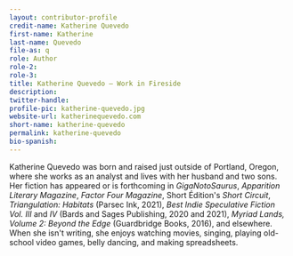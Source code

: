 ```yaml
---
layout: contributor-profile
credit-name: Katherine Quevedo
first-name: Katherine
last-name: Quevedo
file-as: q
role: Author
role-2:
role-3:
title: Katherine Quevedo — Work in Fireside
description:
twitter-handle:
profile-pic: katherine-quevedo.jpg
website-url: katherinequevedo.com
short-name: katherine-quevedo
permalink: katherine-quevedo
bio-spanish:
---
```

Katherine Quevedo was born and raised just outside of Portland, Oregon, where she works as an analyst and lives with her husband and two sons. Her fiction has appeared or is forthcoming in _GigaNotoSaurus_, _Apparition Literary Magazine_, _Factor Four Magazine_, Short Édition's _Short Circuit_, _Triangulation: Habitats_ (Parsec Ink, 2021), _Best Indie Speculative Fiction Vol. III_ and _IV_ (Bards and Sages Publishing, 2020 and 2021), _Myriad Lands, Volume 2: Beyond the Edge_ (Guardbridge Books, 2016), and elsewhere. When she isn't writing, she enjoys watching movies, singing, playing old-school video games, belly dancing, and making spreadsheets.
